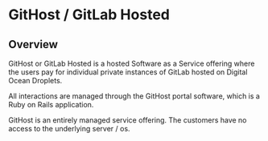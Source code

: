 # GitHost / GitLab Hosted

## Overview

GitHost or GitLab Hosted is a hosted Software as a Service offering where the users
pay for individual private instances of GitLab hosted on Digital Ocean Droplets.

All interactions are managed through the GitHost portal software, which is a
Ruby on Rails application.

GitHost is an entirely managed service offering.  The customers have no access
to the underlying server / os.
